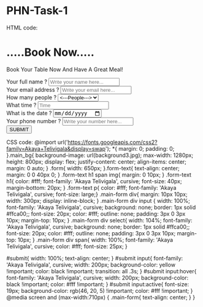 # PHN-Task-1

HTML code:
<!DOCTYPE html>
<html lang="en">
<head>
    <meta charset="UTF-8">
    <meta http-equiv="X-UA-Compatible" content="IE=edge">
    <meta name="viewport" content="width=device-width, initial-scale=1.0">
    <link rel="stylesheet" href="style1.css">
    <title>Table Booking Form</title>
</head>
<body class="main_bg">
    <div class="form">
        <div class="form-text">
            <h1> .....Book Now.....</h1>
            <p>Book Your Table Now And Have A Great Meal!</p>
        </div>
        <div class="main-form">
            <form action="index.php" method="get">
                <div>
                    <span>Your full name ?</span>
                    <input type="text" name="name" id="name" placeholder="Write your name here..." required>
                </div>
                <div>
                    <span>Your email address ?</span>
                    <input type="email" name="name" id="name" placeholder="Write your email here..." required> 
                </div>
                <div>
                    <!-- <---this is the select option--->
                    <span>How many people ?</span>
                    <select name="people" id="people" required>
                        <option value=""><---People---></option>
                        <option value="1">1 People</option>
                        <option value="2">2 People</option>
                        <option value="3">3 People</option>
                        <option value="4">4 People</option>
                    </select>
                    <!-- <---this is the select option--->
                </div>
                <div>
                    <span>What time ?</span>
                    <input type="text" name="time" id="time" placeholder="Time" required>
                </div>
                <div>
                    <span>What is the date ?</span>
                    <input type="date" name="date" id="date" placeholder="date" required>
                </div>
                <div>
                    <span>Your phone number ?</span>
                    <input type="number" name="number" id="number" placeholder="Write your number here..." required>
                </div>
                <div id="submit">
                    <input type="submit" value="SUBMIT" id="submit">
                </div>
 </form>
        </div>
    </div>
</body>
</html>


CSS code:
@import url('https://fonts.googleapis.com/css2?family=Akaya+Telivigala&display=swap');
*{
    margin: 0;
    padding: 0;
}.main_bg{
    background-image: url(background3.jpg);
    max-width: 1280px;
    height: 800px;
    display: flex;
    justify-content: center;
    align-items: center;
    margin: 0 auto;
}
.form{
    width: 650px;
}.form-text{
    text-align: center;
    margin: 0 0 40px 0;
}
.form-text h1 span img{
    margin: 0 10px;
}
.form-text h1{
    color: #fff;
    font-family: 'Akaya Telivigala', cursive;
    font-size: 40px;
    margin-bottom: 20px;
}
.form-text p{
    color: #fff;
    font-family: 'Akaya Telivigala', cursive;
    font-size: large;}
.main-form div{
    margin: 10px 10px;
    width: 300px;
    display: inline-block;
}
.main-form div input {
    width: 100%;
    font-family: 'Akaya Telivigala', cursive;
    background: none;
    border: 1px solid #ffca00;;
    font-size: 20px;
    color: #fff;
    outline: none;
    padding: 3px 0 3px 10px;
    margin-top: 10px;
}
.main-form div select{
    width: 104%;
    font-family: 'Akaya Telivigala', cursive;
    background: none;
    border: 1px solid #ffca00;;
    font-size: 20px;
    color: #fff;
    outline: none;
    padding: 3px 0 3px 10px;
    margin-top: 10px;
}
.main-form div span{
    width: 100%;
    font-family: 'Akaya Telivigala', cursive;
    color: #fff;
    font-size: 25px;
}

#submit{
    width: 100%;
    text-align: center;
}
#submit input{
    font-family: 'Akaya Telivigala', cursive;
    width: 200px;
    background-color: yellow !important;
    color: black !important;
    transition: all .3s;
}
#submit input:hover{
    font-family: 'Akaya Telivigala', cursive;
    width: 200px;
    background-color: black !important;
    color: #fff !important;
}
#submit input:active{
    font-size: 19px;
    background-color: rgb(46, 20, 5) !important;
    color: #fff !important;
}
@media screen and (max-width:710px) {
    .main-form{
        text-align: center;
    }
}

